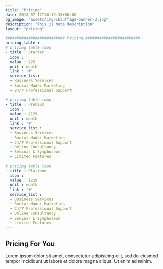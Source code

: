 ```yaml
---
title: "Pricing"
date: 2018-07-12T18:19:33+06:00
bg_image: "assets/img/chauffage-banner-3.jpg"
description: "This is meta description"
layout: "pricing"

########################## Pricing ########################
pricing_table : 
# pricing table loop
- title : Starter
  icon : 
  value : $25
  unit : month
  link : '#'
  service_list: 
  - Business Services
  - Social Madei Marketing
  - 24/7 Professional Support
    
# pricing table loop
- title : Premium
  icon : 
  value : $129
  unit : month
  link : '#'
  service_list : 
  - Business Services
  - Social Madei Marketing
  - 24/7 Professional Support
  - Online Consultancy
  - Seminar & Symphoseum
  - Limited Features
    
# pricing table loop
- title : Platinum
  icon : 
  value : $229
  unit : month
  link : '#'
  service_list : 
  - Business Services
  - Social Madei Marketing
  - 24/7 Professional Support
  - Online Consultancy
  - Seminar & Symphoseum
  - Limited Features
---
```


## Pricing For You

Lorem ipsum dolor sit amet, consectetur adipisicing elit, sed do eiusmod <br> tempor incididunt ut labore et dolore magna aliqua. Ut enim ad minim.